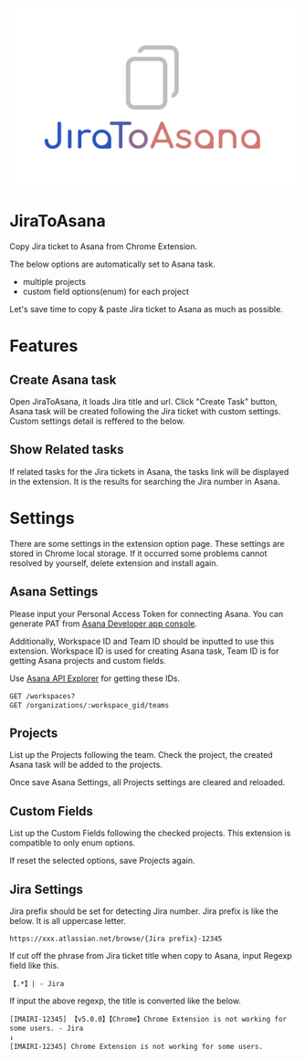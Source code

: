 <div align="center">
  <img src="images/logo.png" width="800">
</div>

# JiraToAsana

Copy Jira ticket to Asana from Chrome Extension.

The below options are automatically set to Asana task.

- multiple projects
- custom field options(enum) for each project

Let's save time to copy & paste Jira ticket to Asana as much as possible.

# Features

## Create Asana task

Open JiraToAsana, it loads Jira title and url. Click "Create Task" button, Asana task will be created following the Jira ticket with custom settings. Custom settings detail is reffered to the below.

## Show Related tasks

If related tasks for the Jira tickets in Asana, the tasks link will be displayed in the extension. It is the results for searching the Jira number in Asana.


# Settings

There are some settings in the extension option page. These settings are stored in Chrome local storage. If it occurred some problems cannot resolved by yourself, delete extension and install again.

## Asana Settings

Please input your Personal Access Token for connecting Asana. You can generate PAT from [Asana Developer app console](https://app.asana.com/0/my-apps).

Additionally, Workspace ID and Team ID should be inputted to use this extension. Workspace ID is used for creating Asana task, Team ID is for getting Asana projects and custom fields.

Use [Asana API Explorer](https://developers.asana.com/explorer) for getting these IDs.

```
GET /workspaces?
GET /organizations/:workspace_gid/teams
```

## Projects

List up the Projects following the team. Check the project, the created Asana task will be added to the projects.

Once save Asana Settings, all Projects settings are cleared and reloaded.

## Custom Fields

List up the Custom Fields following the checked projects. This extension is compatible to only enum options.

If reset the selected options, save Projects again.

## Jira Settings

Jira prefix should be set for detecting Jira number. Jira prefix is like the below. It is all uppercase letter.

```
https://xxx.atlassian.net/browse/{Jira prefix}-12345
```

If cut off the phrase from Jira ticket title when copy to Asana, input Regexp field like this.

```
【.*】| - Jira
```

If input the above regexp, the title is converted like the below.

```
[IMAIRI-12345] 【v5.0.0】【Chrome】Chrome Extension is not working for some users. - Jira
↓
[IMAIRI-12345] Chrome Extension is not working for some users.
```
